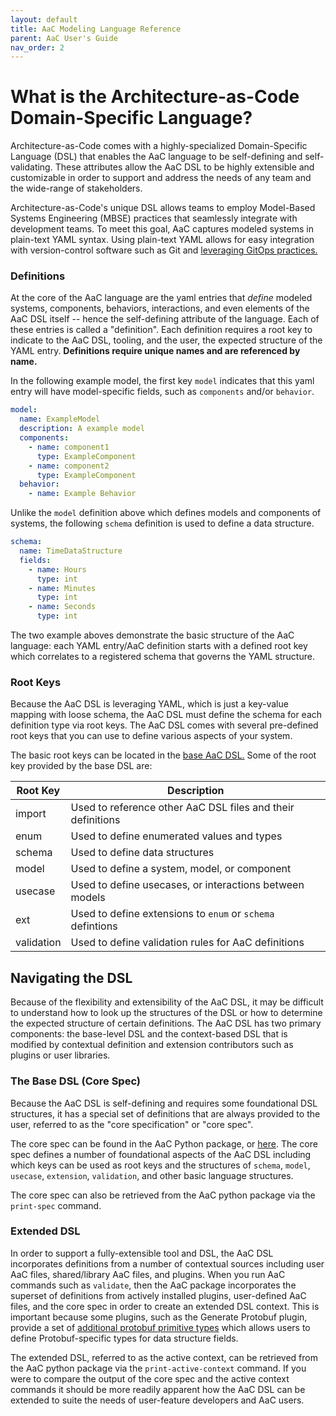 ```yaml
---
layout: default
title: AaC Modeling Language Reference
parent: AaC User's Guide
nav_order: 2
---
```


# What is the Architecture-as-Code Domain-Specific Language?
Architecture-as-Code comes with a highly-specialized Domain-Specific Language (DSL) that enables the AaC language to be self-defining and self-validating. These attributes allow the AaC DSL to be highly extensible and customizable in order to support and address the needs of any team and the wide-range of stakeholders.

Architecture-as-Code's unique DSL allows teams to employ Model-Based Systems Engineering (MBSE) practices that seamlessly integrate with development teams. To meet this goal, AaC captures modeled systems in plain-text YAML syntax. Using plain-text YAML allows for easy integration with version-control software such as Git and [leveraging GitOps practices.](../aac_gitops)

### Definitions
At the core of the AaC language are the yaml entries that _define_ modeled systems, components, behaviors, interactions, and even elements of the AaC DSL itself -- hence the self-defining attribute of the language. Each of these entries is called a "definition". Each definition requires a root key to indicate to the AaC DSL, tooling, and the user, the expected structure of the YAML entry. **Definitions require unique names and are referenced by name.**

In the following example model, the first key `model` indicates that this yaml entry will have model-specific fields, such as `components` and/or `behavior`.
```yaml
model:
  name: ExampleModel
  description: A example model
  components:
    - name: component1
      type: ExampleComponent
    - name: component2
      type: ExampleComponent
  behavior:
    - name: Example Behavior
```

Unlike the `model` definition above which defines models and components of systems, the following `schema` definition is used to define a data structure.
```yaml
schema:
  name: TimeDataStructure
  fields:
    - name: Hours
      type: int
    - name: Minutes
      type: int
    - name: Seconds
      type: int
```

The two example aboves demonstrate the basic structure of the AaC language: each YAML entry/AaC definition starts with a defined root key which correlates to a registered schema that governs the YAML structure.

### Root Keys
Because the AaC DSL is leveraging YAML, which is just a key-value mapping with loose schema, the AaC DSL must define the schema for each definition type via root keys. The AaC DSL comes with several pre-defined root keys that you can use to define various aspects of your system.

The basic root keys can be located in the [base AaC DSL.](https://github.com/jondavid-black/AaC/blob/bbe61782720d5958e2794308d7fe397fc6398bd3/python/src/aac/spec/spec.yaml#L2-L67) Some of the root key provided by the base DSL are:

| Root Key | Description |
|----------|-------------|
| import | Used to reference other AaC DSL files and their definitions |
| enum | Used to define enumerated values and types |
| schema | Used to define data structures |
| model | Used to define a system, model, or component |
| usecase | Used to define usecases, or interactions between models |
| ext | Used to define extensions to `enum` or `schema` defintions |
| validation | Used to define validation rules for AaC definitions |


## Navigating the DSL
Because of the flexibility and extensibility of the AaC DSL, it may be difficult to understand how to look up the structures of the DSL or how to determine the expected structure of certain definitions. The AaC DSL has two primary components: the base-level DSL and the context-based DSL that is modified by contextual definition and extension contributors such as plugins or user libraries.

### The Base DSL (Core Spec)
Because the AaC DSL is self-defining and requires some foundational DSL structures, it has a special set of definitions that are always provided to the user, referred to as the "core specification" or "core spec".

The core spec can be found in the AaC Python package, or [here](https://github.com/jondavid-black/AaC/blob/main/python/src/aac/spec/spec.yaml).  The core spec defines a number of foundational aspects of the AaC DSL including which keys can be used as root keys and the structures of `schema`, `model`, `usecase`, `extension`, `validation`, and other basic language structures.

The core spec can also be retrieved from the AaC python package via the `print-spec` command.

### Extended DSL
In order to support a fully-extensible tool and DSL, the AaC DSL incorporates definitions from a number of contextual sources including user AaC files, shared/library AaC files, and plugins. When you run AaC commands such as `validate`, then the AaC package incorporates the superset of definitions from actively installed plugins, user-defined AaC files, and the core spec in order to create an extended DSL context. This is important because some plugins, such as the Generate Protobuf plugin, provide a set of [additional protobuf primitive types](https://github.com/jondavid-black/AaC/blob/bbe61782720d5958e2794308d7fe397fc6398bd3/python/src/aac/plugins/gen_protobuf/gen_protobuf.yaml#L26-L43) which allows users to define Protobuf-specific types for data structure fields.

The extended DSL, referred to as the active context, can be retrieved from the AaC python package via the `print-active-context` command. If you were to compare the output of the core spec and the active context commands it should be more readily apparent how the AaC DSL can be extended to suite the needs of user-feature developers and AaC users.
